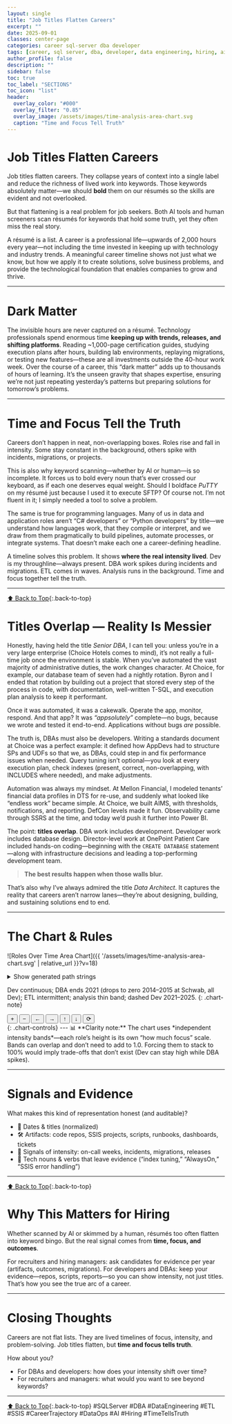 ```yaml
---
layout: single
title: "Job Titles Flatten Careers"
excerpt: ""
date: 2025-09-01
classes: center-page
categories: career sql-server dba developer
tags: [career, sql server, dba, developer, data engineering, hiring, ai]
author_profile: false
description: ""
sidebar: false
toc: true
toc_label: "SECTIONS"
toc_icon: "list"
header:
  overlay_color: "#000"
  overlay_filter: "0.85"
  overlay_image: /assets/images/time-analysis-area-chart.svg
  caption: "Time and Focus Tell Truth"
---
```


<a id="toc" class="visually-hidden"></a>

# Job Titles Flatten Careers

Job titles flatten careers. They collapse years of context into a single label and reduce the richness of lived work into keywords. Those keywords absolutely matter—we should **bold** them on our résumés so the skills are evident and not overlooked.

But that flattening is a real problem for job seekers. Both AI tools and human screeners scan résumés for keywords that hold some truth, yet they often miss the real story.

A résumé is a list. A career is a professional life—upwards of 2,000 hours every year—not including the time invested in keeping up with technology and industry trends. A meaningful career timeline shows not just what we know, but how we apply it to create solutions, solve business problems, and provide the technological foundation that enables companies to grow and thrive.

---

# Dark Matter

The invisible hours are never captured on a résumé. Technology professionals spend enormous time **keeping up with trends, releases, and shifting platforms**. Reading ~1,000-page certification guides, studying execution plans after hours, building lab environments, replaying migrations, or testing new features—these are all investments outside the 40-hour work week. Over the course of a career, this “dark matter” adds up to thousands of hours of learning. It’s the unseen gravity that shapes expertise, ensuring we’re not just repeating yesterday’s patterns but preparing solutions for tomorrow’s problems.

---

# Time and Focus Tell the Truth

Careers don’t happen in neat, non-overlapping boxes. Roles rise and fall in intensity. Some stay constant in the background, others spike with incidents, migrations, or projects.

This is also why keyword scanning—whether by AI or human—is so incomplete. It forces us to bold every noun that’s ever crossed our keyboard, as if each one deserves equal weight. Should I boldface *PuTTY* on my résumé just because I used it to execute SFTP? Of course not. I’m not fluent in it; I simply needed a tool to solve a problem.

The same is true for programming languages. Many of us in data and application roles aren’t “C# developers” or “Python developers” by title—we understand how languages work, that they compile or interpret, and we draw from them pragmatically to build pipelines, automate processes, or integrate systems. That doesn’t make each one a career-defining headline.

A timeline solves this problem. It shows **where the real intensity lived**. Dev is my throughline—always present. DBA work spikes during incidents and migrations. ETL comes in waves. Analysis runs in the background. Time and focus together tell the truth.

---
[⬆ Back to Top](#toc){:.back-to-top}
# Titles Overlap — Reality Is Messier

Honestly, having held the title *Senior DBA*, I can tell you: unless you’re in a very large enterprise (Choice Hotels comes to mind), it’s not really a full-time job once the environment is stable. When you’ve automated the vast majority of administrative duties, the work changes character. At Choice, for example, our database team of seven had a nightly rotation. Byron and I ended that rotation by building out a project that stored every step of the process in code, with documentation, well-written T-SQL, and execution plan analysis to keep it performant.

Once it was automated, it was a cakewalk. Operate the app, monitor, respond. And that app? It was *“appsolutely”* complete—no bugs, because we wrote and tested it end-to-end. Applications without bugs *are* possible.

The truth is, DBAs must also be developers. Writing a standards document at Choice was a perfect example: it defined how AppDevs had to structure SPs and UDFs so that we, as DBAs, could step in and fix performance issues when needed. Query tuning isn’t optional—you look at every execution plan, check indexes (present, correct, non-overlapping, with INCLUDES where needed), and make adjustments.

Automation was always my mindset. At Mellon Financial, I modeled tenants’ financial data profiles in DTS for re-use, and suddenly what looked like “endless work” became simple. At Choice, we built AIMS, with thresholds, notifications, and reporting. DefCon levels made it fun. Observability came through SSRS at the time, and today we’d push it further into Power BI.

The point: **titles overlap**. DBA work includes development. Developer work includes database design. Director-level work at OnePoint Patient Care included hands-on coding—beginning with the `CREATE DATABASE` statement—along with infrastructure decisions and leading a top-performing development team. 

> **The best results happen when those walls blur.**

That’s also why I’ve always admired the title *Data Architect*. It captures the reality that careers aren’t narrow lanes—they’re about designing, building, and sustaining solutions end to end.

---

# The Chart & Rules

![Roles Over Time Area Chart]({{ '/assets/images/time-analysis-area-chart.svg' | relative_url }}?v=18)
<!-- Roles-by-year matrix → regenerates Dev/DBA/ETL paths -->
<script src="{{ '/assets/js/time-analysis.js' | relative_url }}"></script>
<!-- Show generated path strings -->
<details class="paths-dump">
  <summary>Show generated path strings</summary>
  <pre id="pathsOutput">Generating…</pre>
</details>

<!-- >![bike-icon]({{ '/assets/images/dirt-bike-rider-tiny.png' | relative_url }}?v=1)
{: .bike-icon}

<image 
  href="/assets/images/dirt-bike-rider-tiny.png" 
  x="590" 
  y="120" 
  width="64" 
  height="64" 
  class="bike-icon"/> -->

<script>
  document.addEventListener('DOMContentLoaded', function () {
    var ta = window.__timeAnalysis;
    if (!ta) return;
    var txt =
      'DEV FILL:\n' + ta.devFill + '\n\n' +
      'DEV LINE:\n' + ta.devLine + '\n\n' +
      'DBA FILL:\n' + ta.dbaFill + '\n\n' +
      'DBA LINE:\n' + ta.dbaLine + '\n\n' +
      'ETL FILL:\n' + ta.etlFill + '\n\n' +
      'ETL LINE:\n' + ta.etlLine + '\n';
    document.getElementById('pathsOutput').textContent = txt;
  });
</script>


Dev continuous; DBA ends 2021 (drops to zero 2014–2015 at Schwab, all Dev); ETL intermittent; analysis thin band; dashed Dev 2021–2025.
{: .chart-note}
<div>
  <button id="zoomIn"   type="button" aria-label="Zoom in">+</button>
  <button id="zoomOut"  type="button" aria-label="Zoom out">−</button>
  <button id="panLeft"  type="button" aria-label="Pan left">←</button>
  <button id="panRight" type="button" aria-label="Pan right">→</button>
  <button id="panUp"    type="button" aria-label="Pan up">↑</button>
  <button id="panDown"  type="button" aria-label="Pan down">↓</button>
  <button id="resetView" type="button" aria-label="Reset view">⟳</button>
</div>
{: .chart-controls}
---
📊 **Clarity note:** The chart uses *independent intensity bands*—each role’s height is its own “how much focus” scale. Bands can overlap and don’t need to add to 1.0. Forcing them to stack to 100% would imply trade-offs that don’t exist (Dev can stay high while DBA spikes).

---

# Signals and Evidence

What makes this kind of representation honest (and auditable)?

- 📅 Dates & titles (normalized)  
- 🛠️ Artifacts: code repos, SSIS projects, scripts, runbooks, dashboards, tickets  
- 🚨 Signals of intensity: on-call weeks, incidents, migrations, releases  
- 🔑 Tech nouns & verbs that leave evidence (“index tuning,” “AlwaysOn,” “SSIS error handling”)  

---
[⬆ Back to Top](#toc){:.back-to-top}
# Why This Matters for Hiring

Whether scanned by AI or skimmed by a human, résumés too often flatten into keyword bingo. But the real signal comes from **time, focus, and outcomes**.

For recruiters and hiring managers: ask candidates for evidence per year (artifacts, outcomes, migrations). For developers and DBAs: keep your evidence—repos, scripts, reports—so you can show intensity, not just titles. That’s how you see the true arc of a career.

---

# Closing Thoughts

Careers are not flat lists. They are lived timelines of focus, intensity, and problem-solving. Job titles flatten, but **time and focus tells truth**.

How about you?  
- For DBAs and developers: how does your intensity shift over time?  
- For recruiters and managers: what would you want to see beyond keywords?  

---
[⬆ Back to Top](#toc){:.back-to-top}
#SQLServer #DBA #DataEngineering #ETL #SSIS #CareerTrajectory #DataOps #AI #Hiring #TimeTellsTruth
